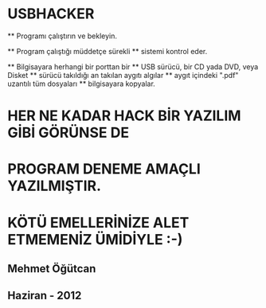 # USBHACKER #

** Programı çalıştırın ve bekleyin.

** Program çalıştığı müddetçe sürekli
** sistemi kontrol eder.

** Bilgisayara herhangi bir porttan bir
** USB sürücü, bir CD yada DVD, veya Disket
** sürücü takıldığı an takılan aygıtı algılar
** aygıt içindeki ".pdf" uzantılı tüm dosyaları 
** bilgisayara kopyalar.

# HER NE KADAR HACK BİR YAZILIM GİBİ GÖRÜNSE DE
# PROGRAM DENEME AMAÇLI YAZILMIŞTIR.

# KÖTÜ EMELLERİNİZE ALET ETMEMENİZ ÜMİDİYLE :-)

## Mehmet Öğütcan
## Haziran - 2012
